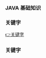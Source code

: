 ### JAVA 基础知识

### 关键字

[👉关键字](https://github.com/SeekerandLo/Java-Note/blob/master/Java/%E5%9F%BA%E7%A1%80/%E5%85%B3%E9%94%AE%E5%AD%97.md)


### 关键字